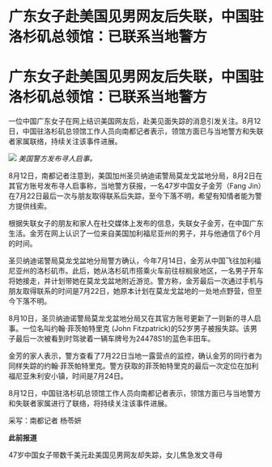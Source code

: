 # 广东女子赴美国见男网友后失联，中国驻洛杉矶总领馆：已联系当地警方

# 广东女子赴美国见男网友后失联，中国驻洛杉矶总领馆：已联系当地警方

一位中国广东女子在网上结识美国网友后，赴美见面失踪的消息引发关注。8月12日，中国驻洛杉矶总领馆工作人员向南都记者表示，领馆方面已与当地警方和失联者家属联络，持续关注该事件进展。

![](https://inews.gtimg.com/om_bt/OkfJXKQevswF6fI0u2paY9yw5syCHrFb7iBx19UvHBx0kAA/1000)
_美国警方发布寻人启事。_

8月12日，南都记者注意到，美国加州圣贝纳迪诺警局莫龙戈盆地分局，8月2日在其官方账号发布寻人启事称，当地警方获报，一名47岁中国女子金芳（Fang
Jin）在7月22日最后一次与朋友取得联系后失踪，至今下落不明，希望有知情者能为警方提供线索。

根据失联女子的朋友和家人在社交媒体上发布的信息，失联女子金芳，在中国广东生活。金芳在网上认识了一位来自美国加利福尼亚州的男子，并与他通信了6个月的时间。

圣贝纳迪诺警局莫龙戈盆地分局警方确认，今年7月14日，金芳从中国飞往加利福尼亚州的洛杉矶市。此后，她从洛杉矶市搭乘火车前往棕榈泉地区，一名男子开车将她接走，并计划带她在莫龙戈盆地附近游览。警方称，金芳最后一次通过手机与朋友取得联系的时间是7月22日，她原本计划在莫龙戈盆地的一处地点野营，但至今下落不明。

8月10日，圣贝纳迪诺警局莫龙戈盆地分局又在其官方账号更新了一则新的寻人启事。一位名叫约翰·菲茨帕特里克 (John
Fitzpatrick)的52岁男子被报失踪。该男子最后一次被看到时驾驶着一辆车牌号为24478S1的蓝色丰田车。

金芳的家人表示，警方查看了7月22日当地一露营点的监控，确认金芳的同行者为同样失踪的约翰·菲茨帕特里克。警方获取的菲茨帕特里克的最后一次定位在加利福尼亚朱利安小镇，时间是7月24日。

8月12日，中国驻洛杉矶总领馆工作人员向南都记者表示，领馆方面已与当地警方和失联者家属进行了联络，将持续关注该事件进展。

采写：南都记者 杨苓妍

**此前报道**

47岁中国女子带数千美元赴美国见男网友却失踪，女儿焦急发文寻母


